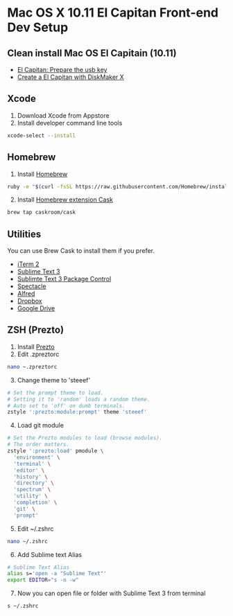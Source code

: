 # Mac OS X 10.11 El Capitan Front-end Dev Setup

## Clean install Mac OS El Capitain (10.11)

* [El Capitan: Prepare the usb key](http://www.macplanete.com/tutoriels/16680/el-capitan-creer-usb-bootable-mac-os-x-10-11)
* [Create a El Capitan with DiskMaker X](http://www.macg.co/os-x/2015/10/creez-une-clef-dinstallation-del-capitan-avec-diskmaker-x-91185)

## Xcode

1. Download Xcode from Appstore
2. Install developer command line tools
```bash
xcode-select --install
```

## Homebrew

1. Install [Homebrew](http://brew.sh)
```bash
ruby -e "$(curl -fsSL https://raw.githubusercontent.com/Homebrew/install/master/install)"
```
2. Install [Homebrew extension Cask](http://caskroom.io/)
```bash
brew tap caskroom/cask
```

## Utilities

You can use Brew Cask to install them if you prefer.

* [iTerm 2](https://www.iterm2.com/)
* [Sublime Text 3](http://www.sublimetext.com/3)
* [Sublimte Text 3 Package Control](https://packagecontrol.io/installation)
* [Spectacle](https://www.spectacleapp.com)
* [Alfred](https://www.alfredapp.com)
* [Dropbox](https://www.dropbox.com/fr)
* [Google Drive](https://www.google.fr/intl/fr/drive/download/)

## ZSH (Prezto)

1. Install [Prezto](https://github.com/sorin-ionescu/prezto)
2. Edit .zpreztorc
```bash
nano ~.zpreztorc
```
3. Change theme to 'steeef'
```bash
# Set the prompt theme to load.
# Setting it to 'random' loads a random theme.
# Auto set to 'off' on dumb terminals.
zstyle ':prezto:module:prompt' theme 'steeef'
```
4. Load git module
```bash
# Set the Prezto modules to load (browse modules).
# The order matters.
zstyle ':prezto:load' pmodule \
  'environment' \
  'terminal' \
  'editor' \
  'history' \
  'directory' \
  'spectrum' \
  'utility' \
  'completion' \
  'git' \
  'prompt'
```
5. Edit ~/.zshrc
```bash
nano ~/.zshrc
```
6. Add Sublime text Alias
```bash
# Sublime Text Alias
alias s='open -a "Sublime Text"'
export EDITOR="s -n -w"
```
7. Now you can open file or folder with Sublime Text 3 from terminal
```bash
s ~/.zshrc
```